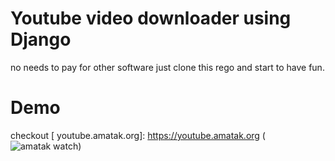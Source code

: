 # Youtube video downloader using Django
no needs to pay for other software just clone this rego and start to have fun.

# Demo
checkout 
[ youtube.amatak.org]: https://youtube.amatak.org (![amatak watch](https://scontent.fmel8-1.fna.fbcdn.net/v/t39.30808-6/434678670_382519074613680_736802992946723390_n.jpg?_nc_cat=106&ccb=1-7&_nc_sid=5f2048&_nc_ohc=WG4QgrvZi3MAX936Mum&_nc_oc=AdiwV74ipf_6MJl6J_q28iJueRtkvaGem_Y53pnjcbsGiFhYGyY1YPozBEOjknfOqd46m277sfOufAfq21jj0ubm&_nc_ht=scontent.fmel8-1.fna&oh=00_AfBsUq-ltJuN4ag_gJX5nK7v2Dob4sZQ-aH8BE2eYdOVSQ&oe=6610CEDD))